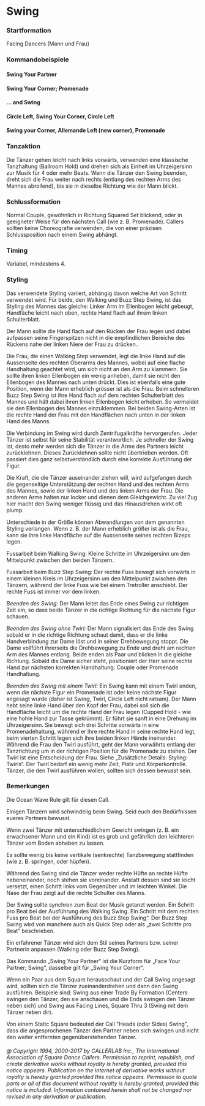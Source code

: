 
# Swing

### Startformation

Facing Dancers (Mann und Frau)

### Kommandobeispiele

#### Swing Your Partner
#### Swing Your Corner; Promenade
#### ... and Swing
#### Circle Left, Swing Your Corner, Circle Left
#### Swing your Corner, Allemande Left (new corner), Promenade

### Tanzaktion

Die Tänzer gehen leicht nach links vorwärts, verwenden eine klassische Tanzhaltung (Ballroom Hold) und drehen sich als Einheit im Uhrzeigersinn zur Musik für 4 oder mehr Beats. Wenn die Tänzer den Swing beenden, dreht sich die Frau weiter nach rechts (entlang des rechten Arms des Mannes abrollend), bis sie in dieselbe Richtung wie der Mann blickt.

### Schlussformation

Normal Couple, gewöhnlich in Richtung Squared Set blickend, oder in geeigneter Weise für den nächsten Call (wie z. B. Promenade). Callers sollten keine Choreografie verwenden, die von einer präzisen Schlussposition nach einem Swing abhängt.

### Timing

Variabel, mindestens 4.

### Styling

Das verwendete Styling variiert, abhängig davon welche Art von Schritt verwendet wird. Für beide, den Walking und Buzz Step Swing, ist das Styling des Mannes das gleiche: Linker Arm im Ellenbogen leicht gebeugt, Handfäche leicht nach oben, rechte Hand flach auf ihrem linken Schulterblatt.

Der Mann sollte die Hand flach auf den Rücken der Frau legen und dabei aufpassen seine Fingerspitzen nicht in die empfindlichen Bereiche des Rückens nahe der linken Niere der Frau zu drücken..

Die Frau, die einen Walking Step verwendet, legt die linke Hand auf die Aussenseite des rechten Oberarms des Mannes, wobei auf eine flache Handhaltung geachtet wird, um sich nicht an den Arm zu klammern. Sie sollte ihren linken Ellenbogen ein wenig anheben, damit sie nicht den Ellenbogen des Mannes nach unten drückt. Dies ist ebenfalls eine gute Position, wenn der Mann erheblich grösser ist als die Frau. Beim schnelleren Buzz Step Swing ist ihre Hand flach auf dem rechten Schulterblatt des Mannes und hält dabei ihren linken Ellenbogen leicht erhoben. So vermeidet sie den Ellenbogen des Mannes einzuklemmen. Bei beiden Swing-Arten ist die rechte Hand der Frau mit den Handflächen nach unten in der linken Hand des Manns.

Die Verbindung im Swing wird durch Zentrifugalkräfte hervorgerufen. Jeder Tänzer ist selbst für seine Stabilität verantwortlich. Je schneller der Swing ist, desto mehr werden sich die Tänzer in die Arme des Partners leicht zurücklehnen. Dieses Zurücklehnen sollte nicht übertrieben werden. Oft passiert dies ganz selbstverständlich durch eine korrekte Ausführung der Figur.

Die Kraft, die die Tänzer auseinander ziehen will, wird aufgefangen durch die gegenseitige Unterstützung der rechten Hand und des rechten Arms des Mannes, sowie der linken Hand und des linken Arms der Frau. Die anderen Arme halten nur locker und dienen dem Gleichgewicht. Zu viel Zug hier macht den Swing weniger flüssig und das Hinausdrehen wirkt oft plump.

Unterschiede in der Größe können Abwandlungen von dem genannten Styling verlangen. Wenn z. B. der Mann erheblich größer ist als die Frau, kann sie ihre linke Handfläche auf die Aussenseite seines rechten Bizeps legen.

Fussarbeit beim Walking Swing: Kleine Schritte im Uhrzeigersinn um den Mittelpunkt zwischen den beiden Tänzern.

Fussarbeit beim Buzz Step Swing: Der rechte Fuss bewegt sich vorwärts in einem kleinen Kreis im Uhrzeigersinn um den Mittelpunkt zwischen den Tänzern, während der linke Fuss wie bei einem Tretroller anschiebt. Der rechte Fuss ist immer vor dem linken.

*Beenden des Swing:* Der Mann leitet das Ende eines Swing zur richtigen Zeit ein, so dass beide Tänzer in die richtige Richtung für die nächste Figur schauen.

*Beenden des Swing ohne Twirl:* Der Mann signalisiert das Ende des Swing sobald er in die richtige Richtung schaut damit, dass er die linke Handverbindung zur Dame löst und in seiner Drehbewegung stoppt. Die Dame vollführt ihrerseits die Drehbewegung zu Ende und dreht am rechten Arm des Mannes entlang. Beide enden als Paar und blicken in die gleiche Richtung. Sobald die Dame sicher steht, positioniert der Herr seine rechte Hand zur nächsten korrekten Handhaltung: Couple oder Promenade Handhaltung.

*Beenden des Swing mit einem Twirl:* Ein Swing kann mit einem Twirl enden, wenn die nächste Figur ein Promenade ist oder keine nächste Figur angesagt wurde (daher ist Swing, Twirl, Circle Left nicht ratsam). Der Mann hebt seine linke Hand über den Kopf der Frau, dabei soll sich die Handfläche leicht um die rechte Hand der Frau legen (Cupped Hold - wie eine hohle Hand zur Tasse gekrümmt). Er führt sie sanft in eine Drehung im Uhrzeigersinn. Sie bewegt sich drei Schritte vorwärts in eine Promenadehaltung, während er ihre rechte Hand in seine rechte Hand legt, beim vierten Schritt legen sich ihre beiden linken Hände ineinander. Während die Frau den Twirl ausführt, geht der Mann vorwährts entlang der Tanzrichtung um in der richtigen Position für die Promenade zu stehen. Der Twirl ist eine Entscheidung der Frau. Siehe „Zusätzliche Details: Styling: Twirls“. Der Twirl bedarf ein wenig mehr Zeit, Platz und Körperkontrolle. Tänzer, die den Twirl ausführen wollen, sollten sich dessen bewusst sein.

### Bemerkungen

Die Ocean Wave Rule gilt für diesen Call.

Einigen Tänzern wird schwindelig beim Swing. Seid euch den Bedürfnissen eueres Partners bewusst.

Wenn zwei Tänzer mit unterschiedlichem Gewicht swingen (z. B. ein erwachsener Mann und ein Kind) ist es grob und gefährlich den leichteren Tänzer vom Boden abheben zu lassen.

Es sollte wenig bis keine vertikale (senkrechte) Tanzbewegung stattfinden (wie z. B. springen, oder hüpfen).

Während des Swing sind die Tänzer weder rechte Hüfte an rechte Hüfte nebeneinander, noch stehen sie voreinander. Anstatt dessen sind sie leicht versetzt, einen Schritt links vom Gegenüber und im leichten Winkel. Die Nase der Frau zeigt auf die rechte Schulter des Manns.

Der Swing sollte synchron zum Beat der Musik getanzt werden. Ein Schritt pro Beat bei der Ausführung des Walking Swing. Ein Schritt mit dem rechten Fuss pro Beat bei der Ausführung des Buzz Step Swing“. Der Buzz Step Swing wird von manchem auch als Quick Step oder als „zwei Schritte pro Beat” beschrieben.

Ein erfahrener Tänzer wird sich dem Stil seines Partners bzw. seiner Partnerin anpassen (Walking oder Buzz Step Swing).

Das Kommando „Swing Your Partner“ ist die Kurzform für „Face Your Partner; Swing“, dasselbe gilt für „Swing Your Corner“.

Wenn ein Paar aus dem Square herausschaut und der Call Swing angesagt wird, sollten sich die Tänzer zueinanderdrehen und dann den Swing ausführen. Beispiele sind: Swing aus einer Trade By Formation (Centers swingen den Tänzer, den sie anschauen und die Ends swingen den Tänzer neben sich) und Swing aus Facing Lines, Square Thru 3 (Swing mit dem Tänzer neben dir).

Von einem Static Square bedeuted der Call "Heads (oder Sides) Swing", dass die angesprochenen Tänzer den Partner neben sich swingen und nicht den weiter entfernten gegenüberstehenden Tänzer.

###### @ Copyright 1994, 2000-2017 by CALLERLAB Inc., The International Association of Square Dance Callers. Permission to reprint, republish, and create derivative works without royalty is hereby granted, provided this notice appears. Publication on the Internet of derivative works without royalty is hereby granted provided this notice appears. Permission to quote parts or all of this document without royalty is hereby granted, provided this notice is included. Information contained herein shall not be changed nor revised in any derivation or publication.
